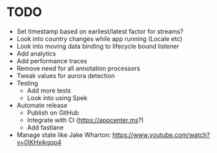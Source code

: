 # TODO

* Set timestamp based on earliest/latest factor for streams?
* Look into country changes while app running (Locale etc)
* Look into moving data binding to lifecycle bound listener
* Add analytics
* Add performance traces
* Remove need for all annotation processors
* Tweak values for aurora detection
* Testing
  * Add more tests
  * Look into using Spek
* Automate release
  * Publish on GitHub
  * Integrate with CI (https://appcenter.ms?)
  * Add fastlane
* Manage state like Jake Wharton: https://www.youtube.com/watch?v=0IKHxjkgop4
